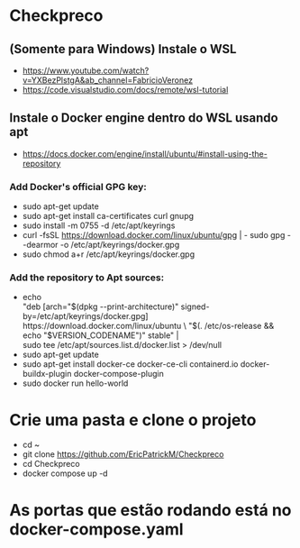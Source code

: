 # Checkpreco

## (Somente para Windows) Instale o WSL
- https://www.youtube.com/watch?v=YXBezPlstgA&ab_channel=FabricioVeronez
- https://code.visualstudio.com/docs/remote/wsl-tutorial

## Instale o Docker engine dentro do WSL usando apt
- https://docs.docker.com/engine/install/ubuntu/#install-using-the-repository

### Add Docker's official GPG key:
- sudo apt-get update
- sudo apt-get install ca-certificates curl gnupg
- sudo install -m 0755 -d /etc/apt/keyrings
- curl -fsSL https://download.docker.com/linux/ubuntu/gpg | - sudo gpg --dearmor -o /etc/apt/keyrings/docker.gpg
- sudo chmod a+r /etc/apt/keyrings/docker.gpg

### Add the repository to Apt sources:
- echo \
  "deb [arch="$(dpkg --print-architecture)" signed-by=/etc/apt/keyrings/docker.gpg] https://download.docker.com/linux/ubuntu \
  "$(. /etc/os-release && echo "$VERSION_CODENAME")" stable" | \
  sudo tee /etc/apt/sources.list.d/docker.list > /dev/null
- sudo apt-get update
- sudo apt-get install docker-ce docker-ce-cli containerd.io docker-buildx-plugin docker-compose-plugin
- sudo docker run hello-world

# Crie uma pasta e clone o projeto
- cd ~
- git clone https://github.com/EricPatrickM/Checkpreco
- cd Checkpreco
- docker compose up -d

# As portas que estão rodando está no docker-compose.yaml
